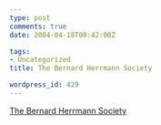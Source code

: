 ```yaml
---
type: post
comments: true
date: 2004-04-18T00:42:00Z

tags:
- Uncategorized
title: The Bernard Herrmann Society

wordpress_id: 429
---
```


[The Bernard Herrmann Society](http://www.uib.no/herrmann/)

